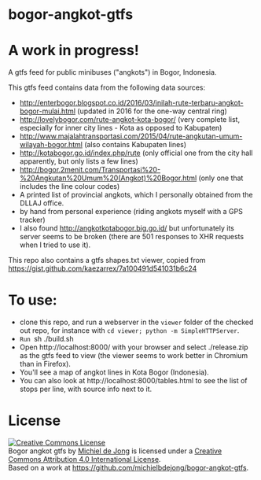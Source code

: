 # bogor-angkot-gtfs
# A work in progress!

A gtfs feed for public minibuses ("angkots") in Bogor, Indonesia.

This gtfs feed contains data from the following data sources:
  * http://enterbogor.blogspot.co.id/2016/03/inilah-rute-terbaru-angkot-bogor-mulai.html (updated in 2016 for the one-way central ring)
  * http://lovelybogor.com/rute-angkot-kota-bogor/ (very complete list, especially for inner city lines - Kota as opposed to Kabupaten)
  * http://www.majalahtransportasi.com/2015/04/rute-angkutan-umum-wilayah-bogor.html (also contains Kabupaten lines)
  * http://kotabogor.go.id/index.php/rute (only official one from the city hall apparently, but only lists a few lines)
  * http://bogor.2menit.com/Transportasi%20-%20Angkutan%20Umum%20(Angkot)%20Bogor.html (only one that includes the line colour codes)
  * A printed list of provincial angkots, which I personally obtained from the DLLAJ office.
  * by hand from personal experience (riding angkots myself with a GPS tracker)
  * I also found http://angkotkotabogor.big.go.id/ but unfortunately its server seems to be broken (there are 501 responses to XHR requests when I tried to use it).


This repo also contains a gtfs shapes.txt viewer, copied from https://gist.github.com/kaezarrex/7a100491d541031b6c24

# To use:

* clone this repo, and run a webserver in the `viewer` folder of the checked out repo, for instance with `cd viewer; python -m SimpleHTTPServer`.
* `Run `sh ./build.sh
* Open http://localhost:8000/ with your browser and select ./release.zip as the gtfs feed to view (the viewer seems to work better in Chromium than in Firefox).
* You'll see a map of angkot lines in Kota Bogor (Indonesia).
* You can also look at http://localhost:8000/tables.html to see the list of stops per line, with source info next to it.

# License

<a rel="license" href="http://creativecommons.org/licenses/by/4.0/"><img alt="Creative Commons License" style="border-width:0" src="https://i.creativecommons.org/l/by/4.0/88x31.png" /></a><br /><span xmlns:dct="http://purl.org/dc/terms/" href="http://purl.org/dc/dcmitype/Dataset" property="dct:title" rel="dct:type">Bogor angkot gtfs</span> by <a xmlns:cc="http://creativecommons.org/ns#" href="https://github.com/michielbdejong" property="cc:attributionName" rel="cc:attributionURL">Michiel de Jong</a> is licensed under a <a rel="license" href="http://creativecommons.org/licenses/by/4.0/">Creative Commons Attribution 4.0 International License</a>.<br />Based on a work at <a xmlns:dct="http://purl.org/dc/terms/" href="https://github.com/michielbdejong/bogor-angkot-gtfs" rel="dct:source">https://github.com/michielbdejong/bogor-angkot-gtfs</a>.
